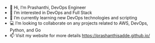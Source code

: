 - 👋 Hi, I’m Prashanthi, DevOps Engineer
- 👀 I’m interested in DevOps and Full Stack
- 🌱 I’m currently learning new DevOps technologies and scripting
- 💻 I’m looking to collaborate on any projects related to AWS, DevOps, Python, and Go
- 📫 Visit my website for more details https://prashanthisadde.github.io/

<!---
prashanthisadde/prashanthisadde is a ✨ special ✨ repository because its `README.md` (this file) appears on your GitHub profile.
You can click the Preview link to take a look at your changes.
--->
